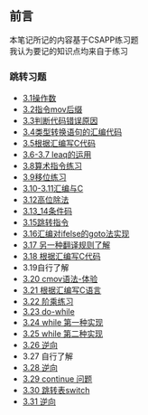 ## 前言
本笔记所记的内容基于CSAPP练习题  
我认为要记的知识点均来自于练习

### 跳转习题
- [3.1操作数](./3.1-operand.md)
- [3.2指令mov后缀](./3.2_3.3.md)
- [3.3判断代码错误原因](./3.2_3.3.md#判断报错原因)
- [3.4类型转换语句的汇编代码](./3.4_3.5_coding.md) 
- [3.5根据汇编写C代码](./3.4_3.5_coding.md#写c语言吧)
- [3.6-3.7 leaq的运用](./3.6789_other_instr.md)
- [3.8算术指令练习](./3.6789_other_instr.md#算术指令练习)
- [3.9移位练习](./3.6789_other_instr.md#移位练习)
- [3.10-3.11汇编与C](./3.10_11_C.md)
- [3.12高位除法](./3.12_div.md)
- [3.13_14条件码](./3.13_14-cond_code.md#宏推测)
- [3.15跳转指令](./3.15_jmp.md#跳转指令的机器码)
- [3.16汇编对ifelse的goto法实现](./3.16_17_18-ifelse.md#goto-条件分支)
- [3.17 另一种翻译规则了解](./3.16_17_18-ifelse.md#另一种规则)
- [3.18 根据汇编写C代码](./3.16_17_18-ifelse.md#反编译习题)
-  3.19自行了解   
- [3.20 cmov语法-体验](./3.20_21-cond_transfer.md#对-cmov-的理解)
- [3.21 根据汇编写C语言](./3.20_21-cond_transfer.md#写c语言吧)
- [3.22 阶乘练习](./3.22_3.29-loop.md)
- [3.23 do-while](./3.22_3.29-loop.md#循环)
- [3.24 while 第一种实现](./3.22_3.29-loop.md#while-loop)
- [3.25 while 第二种实现](./3.22_3.29-loop.md#guarded-do练习)
- [3.26 逆向](./3.22_3.29-loop.md#综合)
-  3.27 自行了解    
- [3.28 逆向](./3.22_3.29-loop.md#逆向综合练习)
- [3.29 continue 问题](./3.22_3.29-loop.md#continue-问题)
- [3.30 跳转表switch](3.30_switch.md#根据跳转表反推switch)
- [3.31 逆向](./3.30_switch.md#逆向练习)